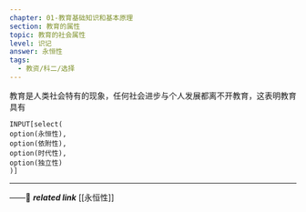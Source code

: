 ```yaml
---
chapter: 01-教育基础知识和基本原理
section: 教育的属性
topic: 教育的社会属性
level: 识记
answer: 永恒性
tags:
  - 教资/科二/选择
---
```


教育是人类社会特有的现象，任何社会进步与个人发展都离不开教育，这表明教育具有

```meta-bind
INPUT[select(
option(永恒性),
option(依附性),
option(时代性),
option(独立性)
)]
```

---
——🔗 ***related link*** [[永恒性]]